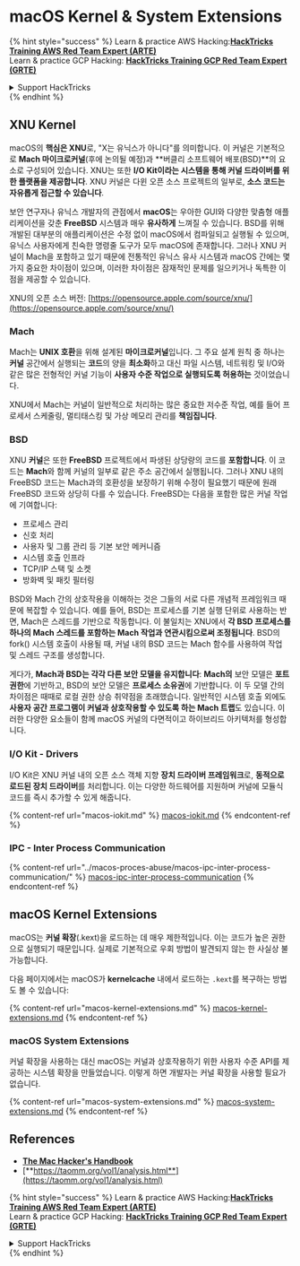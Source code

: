 # macOS Kernel & System Extensions

{% hint style="success" %}
Learn & practice AWS Hacking:<img src="../../../.gitbook/assets/arte.png" alt="" data-size="line">[**HackTricks Training AWS Red Team Expert (ARTE)**](https://training.hacktricks.xyz/courses/arte)<img src="../../../.gitbook/assets/arte.png" alt="" data-size="line">\
Learn & practice GCP Hacking: <img src="../../../.gitbook/assets/grte.png" alt="" data-size="line">[**HackTricks Training GCP Red Team Expert (GRTE)**<img src="../../../.gitbook/assets/grte.png" alt="" data-size="line">](https://training.hacktricks.xyz/courses/grte)

<details>

<summary>Support HackTricks</summary>

* Check the [**subscription plans**](https://github.com/sponsors/carlospolop)!
* **Join the** 💬 [**Discord group**](https://discord.gg/hRep4RUj7f) or the [**telegram group**](https://t.me/peass) or **follow** us on **Twitter** 🐦 [**@hacktricks\_live**](https://twitter.com/hacktricks\_live)**.**
* **Share hacking tricks by submitting PRs to the** [**HackTricks**](https://github.com/carlospolop/hacktricks) and [**HackTricks Cloud**](https://github.com/carlospolop/hacktricks-cloud) github repos.

</details>
{% endhint %}

## XNU Kernel

macOS의 **핵심은 XNU**로, "X는 유닉스가 아니다"를 의미합니다. 이 커널은 기본적으로 **Mach 마이크로커널**(후에 논의될 예정)과 **버클리 소프트웨어 배포(BSD)**의 요소로 구성되어 있습니다. XNU는 또한 **I/O Kit이라는 시스템을 통해 커널 드라이버를 위한 플랫폼을 제공합니다**. XNU 커널은 다윈 오픈 소스 프로젝트의 일부로, **소스 코드는 자유롭게 접근할 수 있습니다**.

보안 연구자나 유닉스 개발자의 관점에서 **macOS**는 우아한 GUI와 다양한 맞춤형 애플리케이션을 갖춘 **FreeBSD** 시스템과 매우 **유사하게** 느껴질 수 있습니다. BSD를 위해 개발된 대부분의 애플리케이션은 수정 없이 macOS에서 컴파일되고 실행될 수 있으며, 유닉스 사용자에게 친숙한 명령줄 도구가 모두 macOS에 존재합니다. 그러나 XNU 커널이 Mach을 포함하고 있기 때문에 전통적인 유닉스 유사 시스템과 macOS 간에는 몇 가지 중요한 차이점이 있으며, 이러한 차이점은 잠재적인 문제를 일으키거나 독특한 이점을 제공할 수 있습니다.

XNU의 오픈 소스 버전: [https://opensource.apple.com/source/xnu/](https://opensource.apple.com/source/xnu/)

### Mach

Mach는 **UNIX 호환**을 위해 설계된 **마이크로커널**입니다. 그 주요 설계 원칙 중 하나는 **커널** 공간에서 실행되는 **코드**의 양을 **최소화**하고 대신 파일 시스템, 네트워킹 및 I/O와 같은 많은 전형적인 커널 기능이 **사용자 수준 작업으로 실행되도록 허용하는** 것이었습니다.

XNU에서 Mach는 커널이 일반적으로 처리하는 많은 중요한 저수준 작업, 예를 들어 프로세서 스케줄링, 멀티태스킹 및 가상 메모리 관리를 **책임집니다**.

### BSD

XNU **커널**은 또한 **FreeBSD** 프로젝트에서 파생된 상당량의 코드를 **포함합니다**. 이 코드는 **Mach**와 함께 커널의 일부로 같은 주소 공간에서 실행됩니다. 그러나 XNU 내의 FreeBSD 코드는 Mach과의 호환성을 보장하기 위해 수정이 필요했기 때문에 원래 FreeBSD 코드와 상당히 다를 수 있습니다. FreeBSD는 다음을 포함한 많은 커널 작업에 기여합니다:

* 프로세스 관리
* 신호 처리
* 사용자 및 그룹 관리 등 기본 보안 메커니즘
* 시스템 호출 인프라
* TCP/IP 스택 및 소켓
* 방화벽 및 패킷 필터링

BSD와 Mach 간의 상호작용을 이해하는 것은 그들의 서로 다른 개념적 프레임워크 때문에 복잡할 수 있습니다. 예를 들어, BSD는 프로세스를 기본 실행 단위로 사용하는 반면, Mach은 스레드를 기반으로 작동합니다. 이 불일치는 XNU에서 **각 BSD 프로세스를 하나의 Mach 스레드를 포함하는 Mach 작업과 연관시킴으로써 조정됩니다**. BSD의 fork() 시스템 호출이 사용될 때, 커널 내의 BSD 코드는 Mach 함수를 사용하여 작업 및 스레드 구조를 생성합니다.

게다가, **Mach과 BSD는 각각 다른 보안 모델을 유지합니다**: **Mach의** 보안 모델은 **포트 권한**에 기반하고, BSD의 보안 모델은 **프로세스 소유권**에 기반합니다. 이 두 모델 간의 차이점은 때때로 로컬 권한 상승 취약점을 초래했습니다. 일반적인 시스템 호출 외에도 **사용자 공간 프로그램이 커널과 상호작용할 수 있도록 하는 Mach 트랩**도 있습니다. 이러한 다양한 요소들이 함께 macOS 커널의 다면적이고 하이브리드 아키텍처를 형성합니다.

### I/O Kit - Drivers

I/O Kit은 XNU 커널 내의 오픈 소스 객체 지향 **장치 드라이버 프레임워크**로, **동적으로 로드된 장치 드라이버**를 처리합니다. 이는 다양한 하드웨어를 지원하며 커널에 모듈식 코드를 즉시 추가할 수 있게 해줍니다.

{% content-ref url="macos-iokit.md" %}
[macos-iokit.md](macos-iokit.md)
{% endcontent-ref %}

### IPC - Inter Process Communication

{% content-ref url="../macos-proces-abuse/macos-ipc-inter-process-communication/" %}
[macos-ipc-inter-process-communication](../macos-proces-abuse/macos-ipc-inter-process-communication/)
{% endcontent-ref %}

## macOS Kernel Extensions

macOS는 **커널 확장**(.kext)을 로드하는 데 매우 제한적입니다. 이는 코드가 높은 권한으로 실행되기 때문입니다. 실제로 기본적으로 우회 방법이 발견되지 않는 한 사실상 불가능합니다.

다음 페이지에서는 macOS가 **kernelcache** 내에서 로드하는 `.kext`를 복구하는 방법도 볼 수 있습니다:

{% content-ref url="macos-kernel-extensions.md" %}
[macos-kernel-extensions.md](macos-kernel-extensions.md)
{% endcontent-ref %}

### macOS System Extensions

커널 확장을 사용하는 대신 macOS는 커널과 상호작용하기 위한 사용자 수준 API를 제공하는 시스템 확장을 만들었습니다. 이렇게 하면 개발자는 커널 확장을 사용할 필요가 없습니다.

{% content-ref url="macos-system-extensions.md" %}
[macos-system-extensions.md](macos-system-extensions.md)
{% endcontent-ref %}

## References

* [**The Mac Hacker's Handbook**](https://www.amazon.com/-/es/Charlie-Miller-ebook-dp-B004U7MUMU/dp/B004U7MUMU/ref=mt\_other?\_encoding=UTF8\&me=\&qid=)
* [**https://taomm.org/vol1/analysis.html**](https://taomm.org/vol1/analysis.html)

{% hint style="success" %}
Learn & practice AWS Hacking:<img src="../../../.gitbook/assets/arte.png" alt="" data-size="line">[**HackTricks Training AWS Red Team Expert (ARTE)**](https://training.hacktricks.xyz/courses/arte)<img src="../../../.gitbook/assets/arte.png" alt="" data-size="line">\
Learn & practice GCP Hacking: <img src="../../../.gitbook/assets/grte.png" alt="" data-size="line">[**HackTricks Training GCP Red Team Expert (GRTE)**<img src="../../../.gitbook/assets/grte.png" alt="" data-size="line">](https://training.hacktricks.xyz/courses/grte)

<details>

<summary>Support HackTricks</summary>

* Check the [**subscription plans**](https://github.com/sponsors/carlospolop)!
* **Join the** 💬 [**Discord group**](https://discord.gg/hRep4RUj7f) or the [**telegram group**](https://t.me/peass) or **follow** us on **Twitter** 🐦 [**@hacktricks\_live**](https://twitter.com/hacktricks\_live)**.**
* **Share hacking tricks by submitting PRs to the** [**HackTricks**](https://github.com/carlospolop/hacktricks) and [**HackTricks Cloud**](https://github.com/carlospolop/hacktricks-cloud) github repos.

</details>
{% endhint %}
